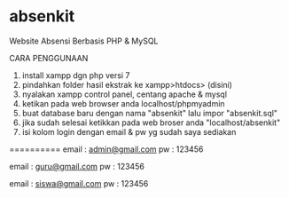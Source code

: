 # absenkit
Website Absensi Berbasis PHP &amp; MySQL

CARA PENGGUNAAN
1. install xampp dgn php versi 7
2. pindahkan folder hasil ekstrak ke  xampp>htdocs> (disini)
3. nyalakan xampp control panel, centang apache & mysql
4. ketikan pada web browser anda localhost/phpmyadmin
5. buat database baru dengan nama "absenkit" lalu impor "absenkit.sql"
6. jika sudah selesai ketikkan pada web broser anda "localhost/absenkit"
7. isi kolom login dengan email & pw yg sudah saya sediakan

==========
email : admin@gmail.com
pw    : 123456

email : guru@gmail.com
pw    : 123456

email : siswa@gmail.com
pw    : 123456
